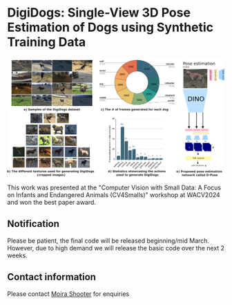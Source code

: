 # DigiDogs: Single-View 3D Pose Estimation of Dogs using Synthetic Training Data 
![teaser](docs/teaser.png)

This work was presented at the "Computer Vision with Small Data: A Focus on Infants and Endangered Animals (CV4Smalls)" workshop at WACV2024 and won the best paper award.

## Notification 
Please be patient, the final code will be released beginning/mid March. However, due to high demand we will release the basic code over the next 2 weeks. 

## Contact information 
Please contact [Moira Shooter](m.shooter@surrey.ac.uk) for enquiries
